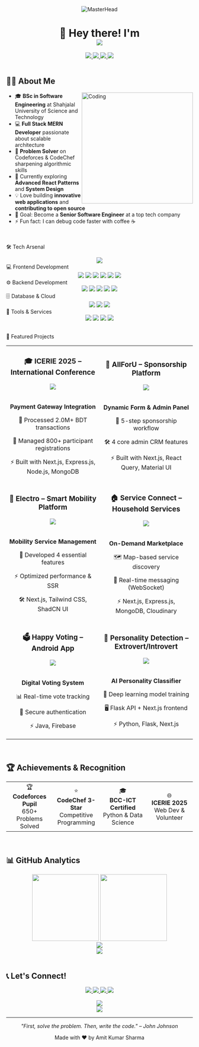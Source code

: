 <div align="center">
  <img src="https://media1.giphy.com/media/v1.Y2lkPTc5MGI3NjExaGtvczR0cjI2cTRwdW5ycTlzMWVmdzN5OGVkNjRscTV0bzV1d2s4NCZlcD12MV9pbnRlcm5hbF9naWZfYnlfaWQmY3Q9Zw/H03PuVdwREB21ANkLX/giphy.gif"  alt="MasterHead" />
</div>

<h1 align="center">
  👋
  Hey there! I'm 
  <br/>
  <img src="https://readme-typing-svg.demolab.com?font=Righteous&size=28&duration=3000&pause=1000&color=0E7490&center=true&vCenter=true&width=450&lines=Amit+Kumar+Sharma;Full+Stack+MERN+Developer;Open+Source+Contributor;Software+Engineer" />
</h1>

<div align="center">
   <a href="https://amitkumarsharma.vercel.app/">
     <img src="https://img.shields.io/badge/Portfolio-255E63?style=for-the-badge&logo=About.me&logoColor=white" />
  </a>
  <a href="mailto:amit09@student.sust.edu">
    <img src="https://img.shields.io/badge/Gmail-D14836?style=for-the-badge&logo=gmail&logoColor=white" />
  </a>
  <a href="https://linkedin.com/in/amit-kumar-sharma-sust/">
    <img src="https://img.shields.io/badge/LinkedIn-0077B5?style=for-the-badge&logo=linkedin&logoColor=white" />
  </a>
  <a href="https://github.com/Amitsharma2468">
    <img src="https://img.shields.io/badge/GitHub-100000?style=for-the-badge&logo=github&logoColor=white" />
  </a>
</div>

<br/>

## 👨‍💻 About Me

<img align="right" alt="Coding" width="300" src="https://media.giphy.com/media/SWoSkN6DxTszqIKEqv/giphy.gif">

- 🎓 **BSc in Software Engineering** at Shahjalal University of Science and Technology
- 💻 **Full Stack MERN Developer** passionate about scalable architecture
- 🧩 **Problem Solver** on Codeforces & CodeChef sharpening algorithmic skills
- 🌱 Currently exploring **Advanced React Patterns** and **System Design**
- 💡 Love building **innovative web applications** and **contributing to open source**
- 🎯 Goal: Become a **Senior Software Engineer** at a top tech company
- ⚡ Fun fact: I can debug code faster with coffee ☕

<br/>

🛠️ Tech Arsenal
<div align="center"> <img src="https://readme-typing-svg.demolab.com?font=Righteous&size=25&duration=2000&pause=500&color=F39C12&center=true&vCenter=true&width=1000&lines=Full+Stack+Developer+%7C+MERN+Specialist+%7C+Problem+Solver" /> </div>
💻 Frontend Development
<div align="center"> <img src="https://img.shields.io/badge/React-61DAFB?logo=react&logoColor=white" /> <img src="https://img.shields.io/badge/Next.js-000000?logo=next.js&logoColor=white" /> <img src="https://img.shields.io/badge/TypeScript-3178C6?logo=typescript&logoColor=white" /> <img src="https://img.shields.io/badge/JavaScript-F7DF1E?logo=javascript&logoColor=black" /> <img src="https://img.shields.io/badge/TailwindCSS-38B2AC?logo=tailwindcss&logoColor=white" /> <img src="https://img.shields.io/badge/Material%20UI-007FFF?logo=mui&logoColor=white" /> </div>
⚙️ Backend Development
<div align="center"> <img src="https://img.shields.io/badge/Node.js-339933?logo=node.js&logoColor=white" /> <img src="https://img.shields.io/badge/Express.js-000000?logo=express&logoColor=white" /> <img src="https://img.shields.io/badge/Python-3776AB?logo=python&logoColor=white" /> <img src="https://img.shields.io/badge/Java-007396?logo=java&logoColor=white" /> <img src="https://img.shields.io/badge/C%2FC++-00599C?logo=cplusplus&logoColor=white" /> </div>
🗄️ Database & Cloud
<div align="center"> <img src="https://img.shields.io/badge/MongoDB-47A248?logo=mongodb&logoColor=white" /> <img src="https://img.shields.io/badge/MySQL-4479A1?logo=mysql&logoColor=white" /> <img src="https://img.shields.io/badge/Firebase-FFCA28?logo=firebase&logoColor=black" /> </div>
🔧 Tools & Services
<div align="center"> <img src="https://img.shields.io/badge/GitHub-181717?logo=github&logoColor=white" /> <img src="https://img.shields.io/badge/Git-F05032?logo=git&logoColor=white" /> <img src="https://img.shields.io/badge/Cloudinary-3776AB?logo=cloudinary&logoColor=white" /> <img src="https://img.shields.io/badge/WebSocket-0072C6?logo=websocket&logoColor=white" /> </div>
<br/>

🚀 Featured Projects
<div align="center"> <table> <tr> <td width="50%"> <h3 align="center">🎓 ICERIE 2025 – International Conference</h3> <div align="center"> <a href="https://icerie2025.sust.edu" target="_blank"> <img src="https://img.shields.io/badge/Live-Demo-success?style=for-the-badge&logo=vercel" /> </a> <br/><br/> <p><strong>Payment Gateway Integration</strong></p> <p>🔐 Processed 2.0M+ BDT transactions</p> <p>👥 Managed 800+ participant registrations</p> <p>⚡ Built with Next.js, Express.js, Node.js, MongoDB</p> </div> </td> <td width="50%"> <h3 align="center">💼 AllForU – Sponsorship Platform</h3> <div align="center"> <a href="https://portal.afu.sg" target="_blank"> <img src="https://img.shields.io/badge/Live-Demo-success?style=for-the-badge&logo=vercel" /> </a> <br/><br/> <p><strong>Dynamic Form & Admin Panel</strong></p> <p>🔁 5-step sponsorship workflow</p> <p>🛠️ 4 core admin CRM features</p> <p>⚡ Built with Next.js, React Query, Material UI</p> </div> </td> </tr> <tr> <td width="50%"> <h3 align="center">🚗 Electro – Smart Mobility Platform</h3> <div align="center"> <a href="https://electro-navy.vercel.app" target="_blank"> <img src="https://img.shields.io/badge/Live-Demo-success?style=for-the-badge&logo=vercel" /> </a> <br/><br/> <p><strong>Mobility Service Management</strong></p> <p>📱 Developed 4 essential features</p> <p>⚡ Optimized performance & SSR</p> <p>🛠️ Next.js, Tailwind CSS, ShadCN UI</p> </div> </td> <td width="50%"> <h3 align="center">🏠 Service Connect – Household Services</h3> <div align="center"> <a href="https://github.com/Amitsharma2468/Service-Connect-350" target="_blank"> <img src="https://img.shields.io/badge/Source-Code-blue?style=for-the-badge&logo=github" /> </a> <br/><br/> <p><strong>On-Demand Marketplace</strong></p> <p>🗺️ Map-based service discovery</p> <p>💬 Real-time messaging (WebSocket)</p> <p>⚡ Next.js, Express.js, MongoDB, Cloudinary</p> </div> </td> </tr> <tr> <td width="50%"> <h3 align="center">🗳️ Happy Voting – Android App</h3> <div align="center"> <a href="https://github.com/Amitsharma2468/Happy-Voting" target="_blank"> <img src="https://img.shields.io/badge/Source-Code-blue?style=for-the-badge&logo=github" /> </a> <br/><br/> <p><strong>Digital Voting System</strong></p> <p>📊 Real-time vote tracking</p> <p>🔐 Secure authentication</p> <p>⚡ Java, Firebase</p> </div> </td> <td width="50%"> <h3 align="center">🧠 Personality Detection – Extrovert/Introvert</h3> <div align="center"> <a href="https://github.com/Amitsharma2468/personalitydetection" target="_blank"> <img src="https://img.shields.io/badge/Source-Code-blue?style=for-the-badge&logo=github" /> </a> <br/><br/> <p><strong>AI Personality Classifier</strong></p> <p>🤖 Deep learning model training</p> <p>🖥️ Flask API + Next.js frontend</p> <p>⚡ Python, Flask, Next.js</p> </div> </td> </tr> </table> </div>

<br/>

## 🏆 Achievements & Recognition

<div align="center">
  <table>
    <tr>
      <td align="center" width="25%">
        🏆
        <br/><strong>Codeforces Pupil</strong>
        <br/>650+ Problems Solved
      </td>
      <td align="center" width="25%">
        ⭐
        <br/><strong>CodeChef 3-Star</strong>
        <br/>Competitive Programming
      </td>
      <td align="center" width="25%">
        🎓
        <br/><strong>BCC-ICT Certified</strong>
        <br/>Python & Data Science
      </td>
      <td align="center" width="25%">
        🌐
        <br/><strong>ICERIE 2025</strong>
        <br/>Web Dev & Volunteer
      </td>
    </tr>
  </table>
</div>

<br/>

## 📊 GitHub Analytics

<div align="center">
  <img height="180em" src="https://github-readme-stats.vercel.app/api?username=Amitsharma2468&show_icons=true&theme=tokyonight&include_all_commits=true&count_private=true"/>
  <img height="180em" src="https://github-readme-stats.vercel.app/api/top-langs/?username=Amitsharma2468&layout=compact&langs_count=8&theme=tokyonight"/>
</div>

<div align="center">
  <img src="https://github-readme-streak-stats.herokuapp.com/?user=Amitsharma2468&theme=tokyonight" />
</div>

<div align="center">
  <img src="https://github-readme-activity-graph.vercel.app/graph?username=Amitsharma2468&theme=tokyo-night" />
</div>

<br/>

## 📞 Let's Connect!

<div align="center">
  <a href="https://amitkumarsharma.vercel.app" target="_blank">
    <img src="https://img.shields.io/badge/🌐_Portfolio-FF6B6B?style=for-the-badge&logoColor=white" />
  </a>
  <a href="mailto:amit09@student.sust.edu" target="_blank">
    <img src="https://img.shields.io/badge/📧_Email-4ECDC4?style=for-the-badge&logoColor=white" />
  </a>
  <a href="https://linkedin.com/in/amit-kumar-sharma-sust/" target="_blank">
    <img src="https://img.shields.io/badge/🔗_LinkedIn-45B7D1?style=for-the-badge&logoColor=white" />
  </a>
  <a href="https://github.com/Amitsharma2468" target="_blank">
    <img src="https://img.shields.io/badge/💻_GitHub-96CEB4?style=for-the-badge&logoColor=white" />
  </a>
</div>

<br/>

<div align="center">
  <img src="https://quotes-github-readme.vercel.app/api?type=horizontal&theme=tokyonight" />
</div>

<div align="center">
  <img src="https://capsule-render.vercel.app/api?type=waving&color=gradient&customColorList=0,2,2,5,30&height=120&section=footer"/>
</div>

---

<div align="center">
  <p><em>"First, solve the problem. Then, write the code." – John Johnson</em></p>
  <p>Made with ❤️ by Amit Kumar Sharma</p>
</div>
